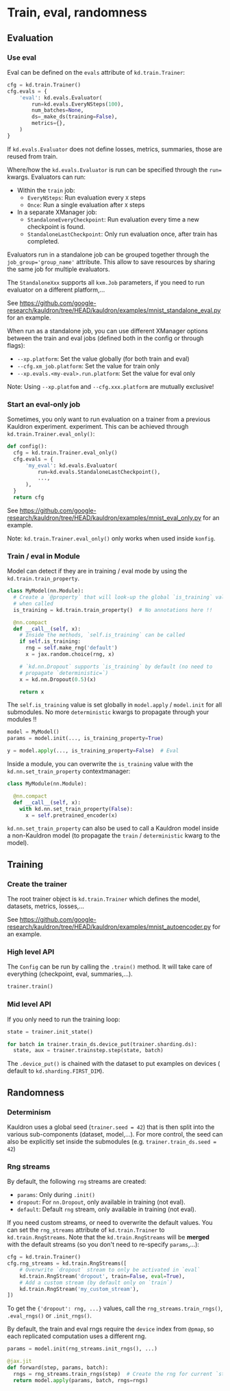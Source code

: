 # Train, eval, randomness

## Evaluation

### Use eval

Eval can be defined on the `evals` attribute of `kd.train.Trainer`:

```python
cfg = kd.train.Trainer()
cfg.evals = {
    'eval': kd.evals.Evaluator(
        run=kd.evals.EveryNSteps(100),
        num_batches=None,
        ds=_make_ds(training=False),
        metrics={},
    )
}
```

If `kd.evals.Evaluator` does not define losses, metrics, summaries, those are
reused from train.

Where/how the `kd.evals.Evaluator` is run can be specified through the `run=`
kwargs. Evaluators can run:

*   Within the `train` job:
    *   `EveryNSteps`: Run evaluation every `X` steps
    *   `Once`: Run a single evaluation after `X` steps
*   In a separate XManager job:
    *   `StandaloneEveryCheckpoint`: Run evaluation every time a new checkpoint
        is found.
    *   `StandaloneLastCheckpoint`: Only run evaluation once, after train has
        completed.

Evaluators run in a standalone job can be grouped together through the
`job_group='group_name'` attribute. This allow to save resources by sharing the
same job for multiple evaluators.

The `StandaloneXxx` supports all `kxm.Job` parameters, if you need to run
evaluator on a different platform,...

See https://github.com/google-research/kauldron/tree/HEAD/kauldron/examples/mnist_standalone_eval.py for an
example.

When run as a standalone job, you can use different XManager options between the
train and eval jobs (defined both in the config or through flags):

*   `--xp.platform`: Set the value globally (for both train and eval)
*   `--cfg.xm_job.platform`: Set the value for train only
*   `--xp.evals.<my-eval>.run.platform`: Set the value for eval only

Note: Using `--xp.platfom` and `--cfg.xxx.platform` are mutually exclusive!

### Start an eval-only job

Sometimes, you only want to run evaluation on a trainer from a previous
Kauldron experiment.
experiment. This can be achieved through `kd.train.Trainer.eval_only()`:

```python
def config():
  cfg = kd.train.Trainer.eval_only()
  cfg.evals = {
      'my_eval': kd.evals.Evaluator(
          run=kd.evals.StandaloneLastCheckpoint(),
          ...,
      ),
  }
  return cfg
```

See https://github.com/google-research/kauldron/tree/HEAD/kauldron/examples/mnist_eval_only.py for an example.

Note: `kd.train.Trainer.eval_only()` only works when used inside `konfig`.

### Train / eval in Module

Model can detect if they are in training / eval mode by using the
`kd.train.train_property`.

```python
class MyModel(nn.Module):
  # Create a `@property` that will look-up the global `is_training` value
  # when called
  is_training = kd.train.train_property()  # No annotations here !!

  @nn.compact
  def __call__(self, x):
    # Inside the methods, `self.is_training` can be called
    if self.is_training:
      rng = self.make_rng('default')
      x = jax.random.choice(rng, x)

    # `kd.nn.Dropout` supports `is_training` by default (no need to
    # propagate `deterministic=`)
    x = kd.nn.Dropout(0.5)(x)

    return x
```

The `self.is_training` value is set globally in `model.apply` / `model.init` for
all submodules. No more `deterministic` kwargs to propagate through your modules
!!

```python
model = MyModel()
params = model.init(..., is_training_property=True)

y = model.apply(..., is_training_property=False)  # Eval
```

Inside a module, you can overwrite the `is_training` value with the
`kd.nn.set_train_property` contextmanager:

```python
class MyModule(nn.Module):

  @nn.compact
  def __call__(self, x):
    with kd.nn.set_train_property(False):
      x = self.pretrained_encoder(x)
```

`kd.nn.set_train_property` can also be used to call a Kauldron model inside a
non-Kauldron model (to propagate the `train` / `deterministic` kwarg to the
model).

## Training

### Create the trainer

The root trainer object is `kd.train.Trainer` which defines the model, datasets,
metrics, losses,...

See https://github.com/google-research/kauldron/tree/HEAD/kauldron/examples/mnist_autoencoder.py for an
example.

### High level API

The `Config` can be run by calling the `.train()` method. It will take care of
everything (checkpoint, eval, summaries,...).

```python
trainer.train()
```

### Mid level API

If you only need to run the training loop:

```python
state = trainer.init_state()

for batch in trainer.train_ds.device_put(trainer.sharding.ds):
  state, aux = trainer.trainstep.step(state, batch)
```

The `.device_put()` is chained with the dataset to put examples on devices (
default to `kd.sharding.FIRST_DIM`).

## Randomness

### Determinism

Kauldron uses a global seed (`trainer.seed = 42`) that is then split into the
various sub-components (dataset, model,...). For more control, the seed can also
be explicitly set inside the submodules (e.g. `trainer.train_ds.seed = 42`)

### Rng streams

By default, the following `rng` streams are created:

*   `params`: Only during `.init()`
*   `dropout`: For `nn.Dropout`, only available in training (not eval).
*   `default`: Default `rng` stream, only available in training (not eval).

If you need custom streams, or need to overwrite the default values. You can set
the `rng_streams` attribute of `kd.train.Trainer` to `kd.train.RngStreams`. Note
that the `kd.train.RngStreams` will be **merged** with the default streams (so
you don't need to re-specify `params`,...):

```python
cfg = kd.train.Trainer()
cfg.rng_streams = kd.train.RngStreams([
    # Overwrite `dropout` stream to only be activated in `eval`
    kd.train.RngStream('dropout', train=False, eval=True),
    # Add a custom stream (by default only on `train`)
    kd.train.RngStream('my_custom_stream'),
])
```

To get the `{'dropout': rng, ...}` values, call the `rng_streams.train_rngs()`,
`.eval_rngs()` or `.init_rngs()`.

By default, the train and eval rngs require the `device` index from `@pmap`, so
each replicated computation uses a different rng.

```python
params = model.init(rng_streams.init_rngs(), ...)

@jax.jit
def forward(step, params, batch):
  rngs = rng_streams.train_rngs(step)  # Create the rng for current `step`
  return model.apply(params, batch, rngs=rngs)
```
